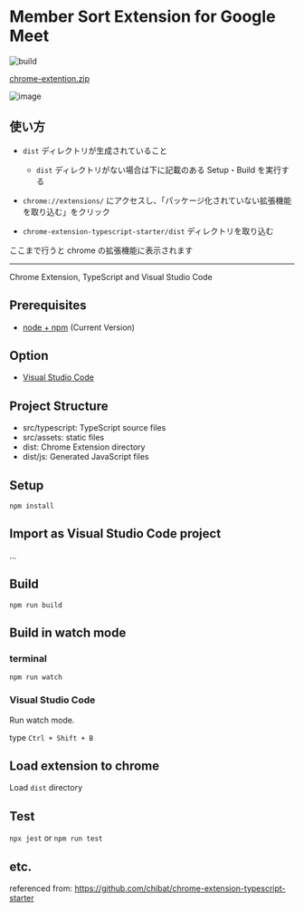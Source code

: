 # Member Sort Extension for Google Meet

![build](https://github.com/SotaYamaguchi/member-sort-extension-for-google-meet/workflows/build/badge.svg)

[chrome-extention.zip](https://github.com/SotaYamaguchi/member-sort-extension-for-google-meet/releases)

![image](https://user-images.githubusercontent.com/24993603/124685156-aae99080-df0b-11eb-94fd-aa7fcdc861e8.png)

## 使い方

- `dist` ディレクトリが生成されていること

  - `dist` ディレクトリがない場合は下に記載のある Setup・Build を実行する

- `chrome://extensions/` にアクセスし、「パッケージ化されていない拡張機能を取り込む」をクリック

- `chrome-extension-typescript-starter/dist` ディレクトリを取り込む

ここまで行うと chrome の拡張機能に表示されます

---

Chrome Extension, TypeScript and Visual Studio Code

## Prerequisites

* [node + npm](https://nodejs.org/) (Current Version)

## Option

* [Visual Studio Code](https://code.visualstudio.com/)

## Project Structure

* src/typescript: TypeScript source files
* src/assets: static files
* dist: Chrome Extension directory
* dist/js: Generated JavaScript files

## Setup

```
npm install
```

## Import as Visual Studio Code project

...

## Build

```
npm run build
```

## Build in watch mode

### terminal

```
npm run watch
```

### Visual Studio Code

Run watch mode.

type `Ctrl + Shift + B`

## Load extension to chrome

Load `dist` directory

## Test
`npx jest` or `npm run test`

## etc.

referenced from: <https://github.com/chibat/chrome-extension-typescript-starter>
